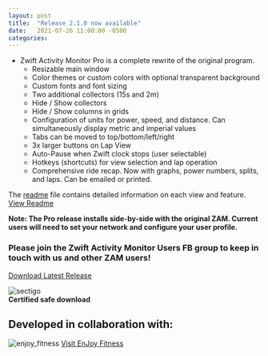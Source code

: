 ```yaml
---
layout: post
title:  "Release 2.1.0 now available"
date:   2021-07-26 11:00:00 -0500
categories: 
---
```

* Zwift Activity Monitor Pro is a complete rewrite of the original program.  
  * Resizable main window
  * Color themes or custom colors with optional transparent background
  * Custom fonts and font sizing
  * Two additional collectors (15s and 2m)
  * Hide / Show collectors
  * Hide / Show columns in grids
  * Configuration of units for power, speed, and distance.  Can simultaneously display metric and imperial values
  * Tabs can be moved to top/bottom/left/right
  * 3x larger buttons on Lap View
  * Auto-Pause when Zwift clock stops (user selectable)
  * Hotkeys (shortcuts) for view selection and lap operation
  * Comprehensive ride recap.  Now with graphs, power numbers, splits, and laps.  Can be emailed or printed.

The [readme](https://github.com/ruffk/ZwiftActivityMonitor#readme) file contains detailed information on each view and feature.
[View Readme](https://github.com/ruffk/ZwiftActivityMonitor#readme)

**Note: The Pro release installs side-by-side with the original ZAM.  Current users will need to set your network and configure your user profile.**

### Please join the Zwift Activity Monitor Users FB group to keep in touch with us and other ZAM users!

[Download Latest Release](https://github.com/ruffk/ZwiftActivityMonitor/releases/latest/download/Setup-ZAM.exe)

![sectigo](https://github.com/ruffk/ZwiftActivityMonitor/raw/master/ZwiftActivityMonitor/images/sectigo.jpg)
<br>**Certified safe download**

## Developed in collaboration with:

![enjoy_fitness](https://github.com/ruffk/ZwiftActivityMonitor/raw/master/ZwiftActivityMonitor/images/Enjoy-Fitness-Logo-red.png)
[Visit EnJoy Fitness](https://www.EnJoyFitnessJax.com)
